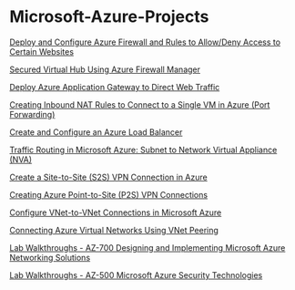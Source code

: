 # Microsoft-Azure-Projects


<a href="https://nisha318.github.io/2022/12/04/Deploy-Configure-Azure-Firewall.html"> Deploy and Configure Azure Firewall and Rules to Allow/Deny Access to Certain Websites </a>

<a href="https://blog.devgenius.io/secured-virtual-hub-using-azure-firewall-manager-ad5e415d9e98?source=friends_link&sk=ac328162461bb0198cf47e940eac318c"> Secured Virtual Hub Using Azure Firewall Manager </a>

<a href="https://faun.pub/deploy-azure-application-gateway-8f1dffaf5ccf?source=friends_link&sk=600269ccc3aea2f3f7d864c43a95ce66"> Deploy Azure Application Gateway to Direct Web Traffic </a>

<a href="https://eunishap.medium.com/creating-inbound-nat-rules-to-connect-to-a-single-vm-in-azure-port-forwarding-b588bbd459df?source=friends_link&sk=e9e737c1634dad562e53e3b3c62615c1"> Creating Inbound NAT Rules to Connect to a Single VM in Azure (Port Forwarding) </a>

<a href="https://faun.pub/create-and-configure-an-azure-load-balancer-381452f15718?source=friends_link&sk=7c7fec0a5ba8de45c442d1629026d46d"> Create and Configure an Azure Load Balancer </a>

<a href="https://faun.pub/traffic-routing-in-microsoft-azure-subnet-to-network-virtual-appliance-nva-55b8dbad3f54?source=friends_link&sk=0ec57f3be162da727bfb8b5b7d5fefdc"> Traffic Routing in Microsoft Azure: Subnet to Network Virtual Appliance (NVA) </a>

<a href="https://faun.pub/create-a-site-to-site-s2s-vpn-connection-in-the-azure-portal-e30e2ed4d8e2?source=friends_link&sk=de50934c4204fa9e2dc43a4e1bb03a1c"> Create a Site-to-Site (S2S) VPN Connection in Azure </a>

<a href="https://faun.pub/creating-azure-point-to-site-vpn-connections-24033cc4d2e5?source=friends_link&sk=e9e449729b8083e898fceb6272aee197"> Creating Azure Point-to-Site (P2S) VPN Connections </a>

<a href="https://faun.pub/v-net-to-v-net-connections-in-azure-2a90490e482b?source=friends_link&sk=e68910f6e18751ce48fc3a79e3eb8f68"> Configure VNet-to-VNet Connections in Microsoft Azure </a>

<a href="https://faun.pub/connecting-azure-virtual-networks-using-vnet-peering-edd4ed8dab02?source=friends_link&sk=703ae6772faa79381d0ba7ca70abdeec"> Connecting Azure Virtual Networks Using VNet Peering </a>

<a href="https://github.com/Nisha318/Microsoft-Azure-Projects/blob/main/AZ-700%20Lab%20Walkthroughs%20-%20Designing%20Azure%20Network%20Solutions.md"> Lab Walkthroughs - AZ-700 Designing and Implementing Microsoft Azure Networking Solutions </a>

<a href="https://github.com/Nisha318/Microsoft-Azure-Projects/blob/main/AZ-700%20Lab%20Walkthroughs%20-%20Designing%20Azure%20Network%20Solutions.md"> Lab Walkthroughs - AZ-500 Microsoft Azure Security Technologies </a>



